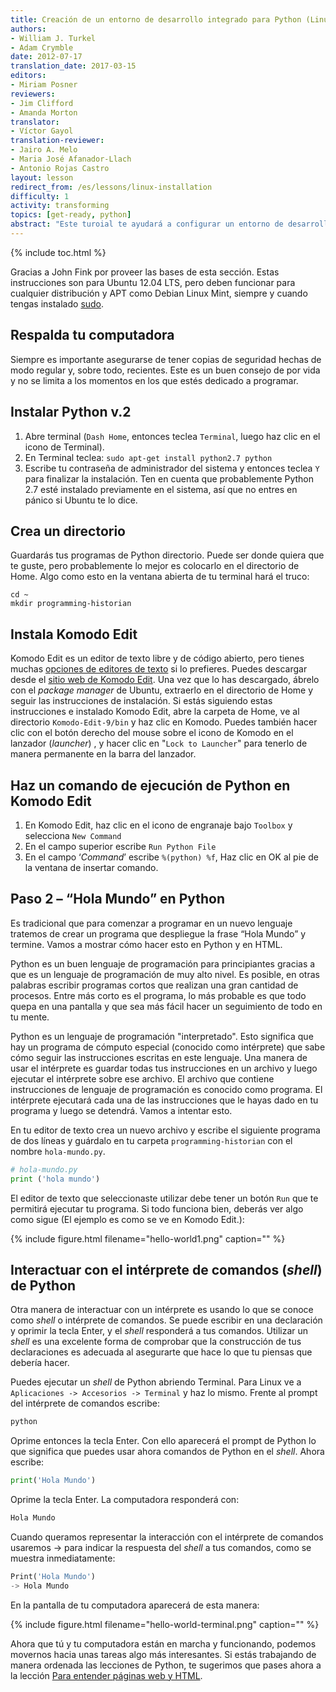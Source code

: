 ```yaml
---
title: Creación de un entorno de desarrollo integrado para Python (Linux)
authors:
- William J. Turkel
- Adam Crymble
date: 2012-07-17
translation_date: 2017-03-15
editors:
- Miriam Posner
reviewers:
- Jim Clifford
- Amanda Morton
translator:
- Víctor Gayol
translation-reviewer:
- Jairo A. Melo
- Maria José Afanador-Llach
- Antonio Rojas Castro
layout: lesson
redirect_from: /es/lessons/linux-installation
difficulty: 1
activity: transforming
topics: [get-ready, python]
abstract: "Este turoial te ayudará a configurar un entorno de desarrollo integrado para Python en un computador con el sistema operativo de Linux."
---
```


{% include toc.html %}





Gracias a John Fink por proveer las bases de esta sección. Estas instrucciones son para Ubuntu 12.04 LTS, pero deben funcionar para cualquier distribución y APT como Debian Linux Mint, siempre y cuando tengas instalado [sudo](https://es.wikipedia.org/wiki/Sudo).

## Respalda tu computadora

Siempre es importante asegurarse de tener copias de seguridad hechas de modo regular y, sobre todo, recientes. Este es un buen consejo de por vida y no se limita a los momentos en los que estés dedicado a programar.

## Instalar Python v.2

1. Abre terminal (`Dash Home`, entonces teclea `Terminal`, luego haz clic en el icono de Terminal). 
2. En Terminal teclea: `sudo apt-get install python2.7 python` 
3. Escribe tu contraseña de administrador del sistema y entonces teclea `Y`  para finalizar la instalación. Ten en cuenta que probablemente Python 2.7 esté instalado previamente en el sistema, así que no entres en pánico si Ubuntu te lo dice.

## Crea un directorio

Guardarás tus programas de Python directorio. Puede ser donde quiera que te guste, pero probablemente lo mejor es colocarlo en el directorio de Home. Algo como esto en la ventana abierta de tu terminal hará el truco:

```
cd ~
mkdir programming-historian
``` 

## Instala Komodo Edit

Komodo Edit es un editor de texto libre y de código abierto, pero tienes muchas [opciones de editores de texto] si lo prefieres. Puedes descargar desde el [sitio web de Komodo Edit]. Una vez que lo has descargado, ábrelo con el *package manager* de Ubuntu, extraerlo en el directorio de Home y seguir las instrucciones de instalación. Si estás siguiendo estas instrucciones e instalado Komodo Edit, abre la carpeta de Home, ve al directorio `Komodo-Edit-9/bin`  y haz clic en Komodo. Puedes también hacer clic con el botón derecho del mouse sobre el icono de Komodo en el lanzador (*launcher*) , y hacer clic en "`Lock to Launcher`" para tenerlo de manera permanente en la barra del lanzador. 

## Haz un comando de ejecución de Python en Komodo Edit

1. En Komodo Edit, haz clic en el icono de engranaje bajo `Toolbox` y selecciona `New Command`  
2. En el campo superior escribe `Run Python File`
3. En el campo ‘*Command*’ escribe `%(python) %f`, Haz clic en OK al pie de la ventana de insertar comando.

Paso 2 – “Hola Mundo” en Python
--------------------------------------------

Es tradicional que para comenzar a programar en un nuevo lenguaje tratemos de crear un programa que despliegue la frase “Hola Mundo” y termine. Vamos a mostrar cómo hacer esto en Python y en HTML.

Python es un buen lenguaje de programación para principiantes gracias a que es un lenguaje de programación de muy alto nivel. Es posible, en otras palabras escribir programas cortos que realizan una gran cantidad de procesos. Entre más corto es el programa, lo más probable es que todo quepa en una pantalla y que sea más fácil hacer un seguimiento de todo en tu mente.

Python es un lenguaje de programación "interpretado". Esto significa que hay un programa de cómputo especial (conocido como intérprete) que sabe cómo seguir las instrucciones escritas en este lenguaje. Una manera de usar el intérprete es guardar todas tus instrucciones en un archivo y luego ejecutar el intérprete sobre ese archivo. El archivo que contiene instrucciones de lenguaje de programación es conocido como programa. El intérprete ejecutará cada una de las instrucciones que le hayas dado en tu programa y luego se detendrá. Vamos a intentar esto.

En tu editor de texto crea un nuevo archivo y escribe el siguiente programa de dos líneas y guárdalo en tu carpeta `programming-historian`  con el nombre `hola-mundo.py`.

```python
# hola-mundo.py
print ('hola mundo')
``` 

El editor de texto que seleccionaste utilizar debe tener un botón `Run` que te permitirá ejecutar tu programa. Si todo funciona bien, deberás ver algo como sigue (El ejemplo es como se ve en Komodo Edit.):

{% include figure.html filename="hello-world1.png" caption="" %}

## Interactuar con el intérprete de comandos (*shell*) de Python

Otra manera de interactuar con un intérprete es usando lo que se conoce como *shell* o intérprete de comandos. Se puede escribir en una declaración y oprimir la tecla Enter, y el *shell* responderá a tus comandos. Utilizar un *shell* es una excelente forma de comprobar que la construcción de tus declaraciones es adecuada al asegurarte que hace lo que tu piensas que debería hacer.

Puedes ejecutar un *shell* de Python abriendo Terminal. Para Linux ve a  `Aplicaciones -> Accesorios -> Terminal` y haz lo mismo. Frente al prompt del intérprete de comandos escribe:

```python
python
``` 

Oprime entonces la tecla Enter. Con ello aparecerá el prompt de Python lo que significa que puedes usar ahora comandos de Python en el *shell*. Ahora escribe:

```python
print('Hola Mundo')
``` 
Oprime la tecla Enter. La computadora responderá con:

```python
Hola Mundo
``` 

Cuando queramos representar la interacción con el intérprete de comandos usaremos -\> para indicar la respuesta del *shell* a tus comandos, como se muestra inmediatamente:

```python
Print('Hola Mundo')
-> Hola Mundo
``` 

En la pantalla de tu computadora aparecerá de esta manera:

{% include figure.html filename="hello-world-terminal.png" caption="" %}

Ahora que tú y tu computadora están en marcha y funcionando, podemos movernos hacia unas tareas algo más interesantes. Si estás trabajando de manera ordenada las lecciones de Python, te sugerimos que pases ahora a la lección [Para entender páginas web y HTML].


[opciones de editores de texto]: https://wiki.python.org/moin/PythonEditors/
[sitio web de Komodo Edit]: http://komodoide.com/komodo-edit/
[Para entender páginas web y HTML]: http://programminghistorian.org/es/lecciones/ver-archivos-html
